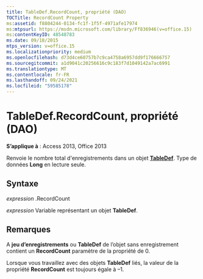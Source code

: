 ```yaml
---
title: TableDef.RecordCount, propriété (DAO)
TOCTitle: RecordCount Property
ms:assetid: f8804244-0134-fc1f-1f5f-4971afe17974
ms:mtpsurl: https://msdn.microsoft.com/library/Ff836946(v=office.15)
ms:contentKeyID: 48548783
ms.date: 09/18/2015
mtps_version: v=office.15
ms.localizationpriority: medium
ms.openlocfilehash: d73d4ce60757b7c9ca4758a6957dd9f176666757
ms.sourcegitcommit: a1d9041c20256616c9c183f7d1049142a7ac6991
ms.translationtype: MT
ms.contentlocale: fr-FR
ms.lasthandoff: 09/24/2021
ms.locfileid: "59585178"
---
```

# <a name="tabledefrecordcount-property-dao"></a>TableDef.RecordCount, propriété (DAO)


**S’applique à** : Access 2013, Office 2013

Renvoie le nombre total d'enregistrements dans un objet **[TableDef](tabledef-object-dao.md)**. Type de données **Long** en lecture seule.

## <a name="syntax"></a>Syntaxe

*expression* .RecordCount

*expression* Variable représentant un objet **TableDef**.

## <a name="remarks"></a>Remarques

A **jeu d’enregistrements** ou **TableDef** de l’objet sans enregistrement contient un **RecordCount** paramètre de la propriété de 0.

Lorsque vous travaillez avec des objets **TableDef** liés, la valeur de la propriété **RecordCount** est toujours égale à –1.

